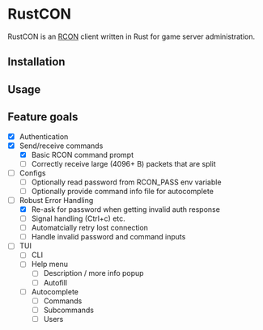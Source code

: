 # RustCON
RustCON is an [RCON](https://developer.valvesoftware.com/wiki/Source_RCON_Protocol) client written in Rust for game server administration.

## Installation

## Usage

## Feature goals
- [x] Authentication
- [x] Send/receive commands
  - [x] Basic RCON command prompt
  - [ ] Correctly receive large (4096+ B) packets that are split
- [ ] Configs
  - [ ] Optionally read password from RCON_PASS env variable
  - [ ] Optionally provide command info file for autocomplete
- [ ] Robust Error Handling
  - [x] Re-ask for password when getting invalid auth response
  - [ ] Signal handling (Ctrl+c) etc.
  - [ ] Automatcially retry lost connection
  - [ ] Handle invalid password and command inputs
- [ ] TUI
  - [ ] CLI
  - [ ] Help menu
    - [ ] Description / more info popup
    - [ ] Autofill
  - [ ] Autocomplete
    - [ ] Commands
    - [ ] Subcommands
    - [ ] Users
